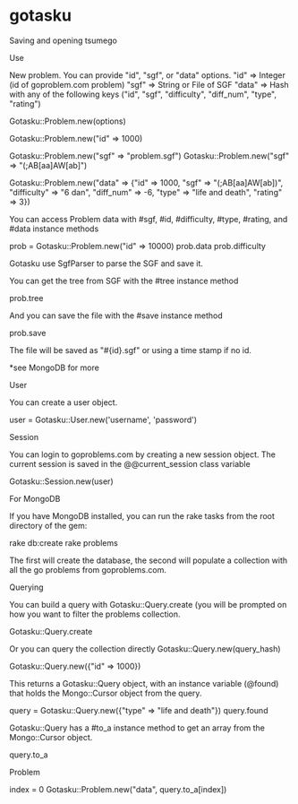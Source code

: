 gotasku
=======

Saving and opening tsumego

Use

New problem. You can provide "id", "sgf", or "data" options.
  "id" => Integer (id of goproblem.com problem)
  "sgf" => String or File of SGF
  "data" => Hash with any of the following keys 
            ("id", "sgf", "difficulty", 
             "diff_num", "type", "rating") 

Gotasku::Problem.new(options)

Gotasku::Problem.new("id" => 1000)

Gotasku::Problem.new("sgf" => "problem.sgf")
Gotasku::Problem.new("sgf" => "(;AB[aa]AW[ab]")

Gotasku::Problem.new("data" => {"id" => 1000,
                                "sgf" => "(;AB[aa]AW[ab])",
                                "difficulty" => "6 dan",
                                "diff_num" => -6,
                                "type" => "life and death",
                                "rating" => 3})

You can access Problem data with #sgf, #id, #difficulty, #type, 
 #rating, and #data instance methods

prob = Gotasku::Problem.new("id" => 10000)
prob.data
prob.difficulty

Gotasku use SgfParser to parse the SGF and save it.

You can get the tree from SGF with the #tree instance method

prob.tree

And you can save the file with the #save instance method 

prob.save

The file will be saved as "#{id}.sgf" or using a time stamp if no id.

\*see MongoDB for more


User

You can create a user object.

user = Gotasku::User.new('username', 'password')

Session

You can login to goproblems.com by creating a new session object.
The current session is saved in the @@current\_session class variable 

Gotasku::Session.new(user)


For MongoDB

If you have MongoDB installed, you can run the rake tasks from the 
root directory of the gem:

rake db:create
rake problems

The first will create the database, the second will populate a 
collection with all the go problems from goproblems.com.

Querying

You can build a query with Gotasku::Query.create (you will be prompted
on how you want to filter the problems collection.

Gotasku::Query.create

Or you can query the collection directly Gotasku::Query.new(query\_hash)

Gotasku::Query.new({"id" => 1000})

This returns a Gotasku::Query object, with an instance variable (@found)
that holds the Mongo::Cursor object from the query.

query = Gotasku::Query.new({"type" => "life and death"})
query.found 

Gotasku::Query has a #to\_a instance method to get an array from the
Mongo::Cursor object.

query.to\_a

Problem 

index = 0
Gotasku::Problem.new("data", query.to\_a[index])

